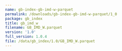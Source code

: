 ```yaml
---
name: gb-index-gb-imd-w-parquet
permalink: /downloads/gb-index-gb-imd-w-parquet/1_0
package: gb_index
title: gb_imd_w
filename: GB_IMD_W.parquet
version: '1.0'
full_version: 1.0.4
file: /data/gb_index/1.0/GB_IMD_W.parquet
---
```

